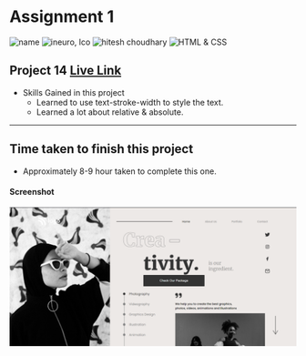 # Assignment 1

![name](https://img.shields.io/badge/Omkar--Gujja-OG)
![ineuro, lco](https://img.shields.io/badge/iNeuron-LCO-green)
![hitesh choudhary](https://img.shields.io/badge/Hitesh--Choudhary-Full--stack--JS--bootcamp-red)
![HTML & CSS](https://img.shields.io/badge/HTML-CSS-orange)

## Project 14 [Live Link](https://dance-og.netlify.app)

-   Skills Gained in this project
    -   Learned to use text-stroke-width to style the text.
    -   Learned a lot about relative & absolute.

---


## Time taken to finish this project

-   Approximately 8-9 hour taken to complete this one.

#### Screenshot

![Desktop](./ss/preview.png)
